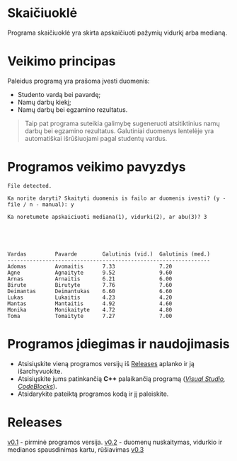 # Skaičiuoklė #
Programa skaičiuoklė yra skirta apskaičiuoti pažymių vidurkį arba medianą.

# Veikimo principas #

Paleidus programą yra prašoma įvesti duomenis:

* Studento vardą bei pavardę;
* Namų darbų kiekį;
* Namų darbų bei egzamino rezultatus.

> Taip pat programa suteikia galimybę sugeneruoti atsitiktinius namų darbų bei egzamino rezultatus.
> Galutiniai duomenys lentelėje yra automatiškai išrūšiuojami pagal studentų vardus.

# Programos veikimo pavyzdys #
```
File detected.

Ka norite daryti? Skaityti duomenis is failo ar duomenis ivesti? (y - file / n - manual): y

Ka noretumete apskaiciuoti mediana(1), vidurki(2), ar abu(3)? 3





Vardas         Pavarde        Galutinis (vid.)  Galutinis (med.)
----------------------------------------------------------------
Adomas         Avomaitis      7.33              7.20
Agne           Agnaityte      9.52              9.60
Arnas          Arnaitis       6.21              6.00
Birute         Birutyte       7.76              7.60
Deimantas      Deimantukas    6.60              6.60
Lukas          Lukaitis       4.23              4.20
Mantas         Mantaitis      4.92              4.60
Monika         Monikaityte    4.72              4.80
Toma           Tomaityte      7.27              7.00
```
# Programos įdiegimas ir naudojimasis #

* Atsisiųskite vieną programos versijų iš [Releases](https://github.com/LCious/Objektinis/releases) aplanko ir ją išarchyvuokite.
* Atsisiųskite jums patinkančią __C++__ palaikančią programą (_[Visual Studio](https://visualstudio.microsoft.com/downloads/), [CodeBlocks](https://www.codeblocks.org/downloads/)_).
* Atsidarykite pateiktą programos kodą ir jį paleiskite.


# Releases #

[v0.1](https://github.com/LCious/Objektinis/releases/tag/V0.1) - pirminė programos versija.
[v0.2](https://github.com/LCious/Objektinis/releases/tag/V0.2) - duomenų nuskaitymas, vidurkio ir medianos spausdinimas kartu, rūšiavimas
[v0.3](https://github.com/LCious/Objektinis/releases/tag/V0.3)
